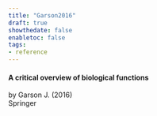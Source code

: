```yaml
---
title: "Garson2016"
draft: true
showthedate: false
enabletoc: false
tags:
- reference
---
```


#### **A critical overview of biological functions**     
by Garson J. (2016)         
Springer      


